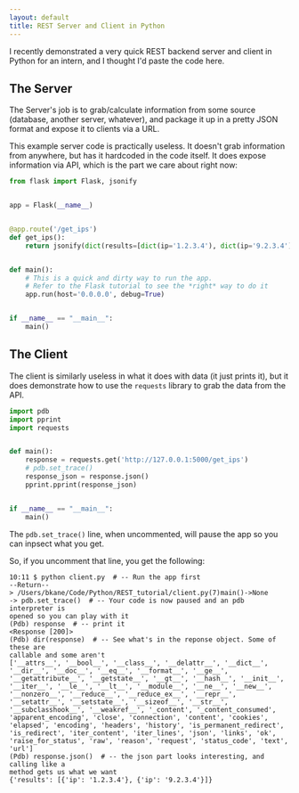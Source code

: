 ```yaml
---
layout: default
title: REST Server and Client in Python
---
```


I recently demonstrated a very quick REST backend server and client in Python
for an intern, and I thought I'd paste the code here.


## The Server

The Server's job is to grab/calculate information from some source (database,
another server, whatever), and package it up in a pretty JSON format and expose
it to clients via a URL.

This example server code is practically useless. It doesn't grab information
from anywhere, but has it hardcoded in the code itself. It does expose
information via API, which is the part we care about right now:

```python
from flask import Flask, jsonify


app = Flask(__name__)


@app.route('/get_ips')
def get_ips():
    return jsonify(dict(results=[dict(ip='1.2.3.4'), dict(ip='9.2.3.4')]))


def main():
    # This is a quick and dirty way to run the app.
    # Refer to the Flask tutorial to see the *right* way to do it
    app.run(host='0.0.0.0', debug=True)


if __name__ == "__main__":
    main()
```

## The Client

The client is similarly useless in what it does with data (it just prints it),
but it does demonstrate how to use the `requests` library to grab the data from
the API.

```python
import pdb
import pprint
import requests


def main():
    response = requests.get('http://127.0.0.1:5000/get_ips')
    # pdb.set_trace()
    response_json = response.json()
    pprint.pprint(response_json)


if __name__ == "__main__":
    main()
```

The `pdb.set_trace()` line, when uncommented, will pause the app so you
can inpsect what you get.

So, if you uncomment that line, you get the following:

```
10:11 $ python client.py  # -- Run the app first
--Return--
> /Users/bkane/Code/Python/REST_tutorial/client.py(7)main()->None
-> pdb.set_trace()  # -- Your code is now paused and an pdb interpreter is
opened so you can play with it
(Pdb) response  # -- print it
<Response [200]>
(Pdb) dir(response)  # -- See what's in the reponse object. Some of these are
callable and some aren't
['__attrs__', '__bool__', '__class__', '__delattr__', '__dict__', '__dir__', '__doc__', '__eq__', '__format__', '__ge__', '__getattribute__', '__getstate__', '__gt__', '__hash__', '__init__', '__iter__', '__le__', '__lt__', '__module__', '__ne__', '__new__', '__nonzero__', '__reduce__', '__reduce_ex__', '__repr__', '__setattr__', '__setstate__', '__sizeof__', '__str__', '__subclasshook__', '__weakref__', '_content', '_content_consumed', 'apparent_encoding', 'close', 'connection', 'content', 'cookies', 'elapsed', 'encoding', 'headers', 'history', 'is_permanent_redirect', 'is_redirect', 'iter_content', 'iter_lines', 'json', 'links', 'ok', 'raise_for_status', 'raw', 'reason', 'request', 'status_code', 'text', 'url']
(Pdb) response.json()  # -- the json part looks interesting, and calling like a
method gets us what we want
{'results': [{'ip': '1.2.3.4'}, {'ip': '9.2.3.4'}]}
```
